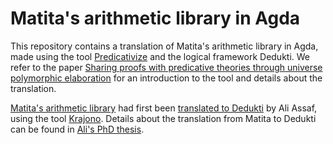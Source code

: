 # Matita's arithmetic library in Agda

This repository contains a translation of Matita's arithmetic library in Agda, made using the tool [Predicativize](https://github.com/Deducteam/predicativize) and the logical framework Dedukti. We refer to the paper [Sharing proofs with predicative theories through universe polymorphic elaboration](https://arxiv.org/abs/2308.15465) for an introduction to the tool and details about the translation.

[Matita's arithmetic library](https://github.com/LPCIC/matita/tree/master/matita/matita/lib/arithmetics) had first been [translated to Dedukti](https://github.com/Deducteam/Deducteam.github.io/blob/master/data/libraries/matita.tar.gz) by Ali Assaf, using the tool [Krajono](https://github.com/Deducteam/Krajono). Details about the translation from Matita to Dedukti can be found in [Ali's PhD thesis](https://pastel.archives-ouvertes.fr/tel-01235303v4).



